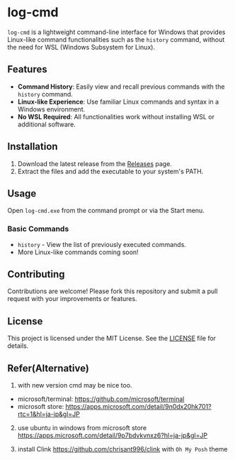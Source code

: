 # log-cmd

`log-cmd` is a lightweight command-line interface for Windows that provides Linux-like command functionalities such as the `history` command, without the need for WSL (Windows Subsystem for Linux).

## Features

- **Command History**: Easily view and recall previous commands with the `history` command.
- **Linux-like Experience**: Use familiar Linux commands and syntax in a Windows environment.
- **No WSL Required**: All functionalities work without installing WSL or additional software.

## Installation

1. Download the latest release from the [Releases](https://github.com/yourusername/log-cmd/releases) page.
2. Extract the files and add the executable to your system's PATH.

## Usage

Open `log-cmd.exe` from the command prompt or via the Start menu.

### Basic Commands

- `history` - View the list of previously executed commands.
- More Linux-like commands coming soon!

## Contributing

Contributions are welcome! Please fork this repository and submit a pull request with your improvements or features.

## License

This project is licensed under the MIT License. See the [LICENSE](LICENSE) file for details.

## Refer(Alternative)
1. with new version cmd may be nice too.
- microsoft/terminal: https://github.com/microsoft/terminal
- microsoft store: https://apps.microsoft.com/detail/9n0dx20hk701?rtc=1&hl=ja-jp&gl=JP

2. use ubuntu in windows from microsoft store
https://apps.microsoft.com/detail/9p7bdvkvnxz6?hl=ja-jp&gl=JP

3. install Clink
https://github.com/chrisant996/clink
with `Oh My Posh` theme

